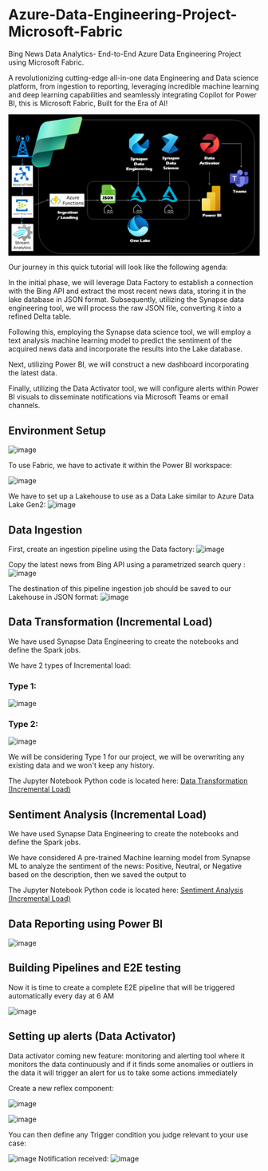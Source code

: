 # Azure-Data-Engineering-Project-Microsoft-Fabric
Bing News Data Analytics- End-to-End Azure Data Engineering Project using Microsoft Fabric.

A revolutionizing cutting-edge all-in-one data Engineering and Data science platform, from ingestion to reporting, leveraging incredible machine learning and deep learning capabilities and seamlessly integrating Copilot for Power BI, this is Microsoft Fabric, Built for the Era of AI!

<img src="https://github.com/ThamerAissaoui/Azure-Data-Engineering-Project-Microsoft-Fabric/blob/main/WORKFLOW_Fabric.png" align="center"/> 

Our journey in this quick tutorial will look like the following agenda:

In the initial phase, we will leverage Data Factory to establish a connection with the Bing API and extract the most recent news data, storing it in the lake database in JSON format. 
Subsequently, utilizing the Synapse data engineering tool, we will process the raw JSON file, converting it into a refined Delta table. 

Following this, employing the Synapse data science tool, we will employ a text analysis machine learning model to predict the sentiment of the acquired news data and incorporate the results into the Lake database. 

Next, utilizing Power BI, we will construct a new dashboard incorporating the latest data. 

Finally, utilizing the Data Activator tool, we will configure alerts within Power BI visuals to disseminate notifications via Microsoft Teams or email channels.

## Environment Setup
![image](https://github.com/ThamerAissaoui/Azure-Data-Engineering-Project-Microsoft-Fabric/assets/36975418/15b966bc-dd1b-4a2c-9cae-336590cc60b5)

To use Fabric, we have to activate it within the Power BI workspace:

![image](https://github.com/ThamerAissaoui/Azure-Data-Engineering-Project-Microsoft-Fabric/assets/36975418/ebade1bf-e9c5-43db-80a6-f8e445fda981)

We have to set up a Lakehouse to use as a Data Lake similar to Azure Data Lake Gen2:
![image](https://github.com/ThamerAissaoui/Azure-Data-Engineering-Project-Microsoft-Fabric/assets/36975418/562532ba-41fd-4fc6-8bf5-1f73568e3a6b)


## Data Ingestion

First, create an ingestion pipeline using the Data factory:
![image](https://github.com/ThamerAissaoui/Azure-Data-Engineering-Project-Microsoft-Fabric/assets/36975418/bb3e8d96-efcb-47d3-a57d-3b51cdb8c605)

Copy the latest news from Bing API using a parametrized search query :
![image](https://github.com/ThamerAissaoui/Azure-Data-Engineering-Project-Microsoft-Fabric/assets/36975418/71faf85a-b7d8-4172-98c1-81cca8d871b3)

The destination of this pipeline ingestion job should be saved to our Lakehouse in JSON format:
![image](https://github.com/ThamerAissaoui/Azure-Data-Engineering-Project-Microsoft-Fabric/assets/36975418/1aaf9254-ce1c-40e2-8fd9-83d57ef1e40e)

## Data Transformation (Incremental Load)

We have used Synapse Data Engineering to create the notebooks and define the Spark jobs.

We have 2 types of Incremental load:

### Type 1:
![image](https://github.com/ThamerAissaoui/Azure-Data-Engineering-Project-Microsoft-Fabric/assets/36975418/ae7fcfef-e034-450a-952e-9a34b688d45d)

### Type 2:

![image](https://github.com/ThamerAissaoui/Azure-Data-Engineering-Project-Microsoft-Fabric/assets/36975418/aa219ecb-88dc-4c8f-9a85-04cf6efc3692)

We will be considering Type 1 for our project, we will be overwriting any existing data and we won't keep any history.

The Jupyter Notebook Python code is located here: [Data Transformation (Incremental Load)](https://github.com/ThamerAissaoui/Azure-Data-Engineering-Project-Microsoft-Fabric/blob/main/Process_bing_news.ipynb)


## Sentiment Analysis (Incremental Load)

We have used Synapse Data Engineering to create the notebooks and define the Spark jobs.

We have considered A pre-trained Machine learning model from Synapse ML to analyze the sentiment of the news: Positive, Neutral, or Negative based on the description, then we saved the output to 

The Jupyter Notebook Python code is located here: [Sentiment Analysis (Incremental Load)](https://github.com/ThamerAissaoui/Azure-Data-Engineering-Project-Microsoft-Fabric/blob/main/news-sentiment-analysis.ipynb)

## Data Reporting using Power BI

![image](https://github.com/ThamerAissaoui/Azure-Data-Engineering-Project-Microsoft-Fabric/assets/36975418/c295132a-01a2-4bf5-8c93-d70e39b826e1)

## Building Pipelines and E2E testing
Now it is time to create a complete E2E pipeline that will be triggered automatically every day at 6 AM

![image](https://github.com/ThamerAissaoui/Azure-Data-Engineering-Project-Microsoft-Fabric/assets/36975418/b233601c-1e4b-4ee9-85ff-61f49a27b45b)


## Setting up alerts (Data Activator)

Data activator coming new feature: monitoring and alerting tool where it monitors the data continuously and if it finds some anomalies or outliers in the data it will trigger an alert for us to take some actions immediately

Create a new reflex component:

![image](https://github.com/ThamerAissaoui/Azure-Data-Engineering-Project-Microsoft-Fabric/assets/36975418/d2b18371-a87a-4267-8c55-84c0e2e19b8f)

![image](https://github.com/ThamerAissaoui/Azure-Data-Engineering-Project-Microsoft-Fabric/assets/36975418/37eed0ed-5303-4e26-a22f-463d07a82bed)

You can then define any Trigger condition you judge relevant to your use case:

![image](https://github.com/ThamerAissaoui/Azure-Data-Engineering-Project-Microsoft-Fabric/assets/36975418/95708da8-c37a-47c9-9729-a02e60bfc163)
Notification received:
![image](https://github.com/ThamerAissaoui/Azure-Data-Engineering-Project-Microsoft-Fabric/assets/36975418/449ef043-9bf8-46d2-a399-ebbd0935386a)





     



